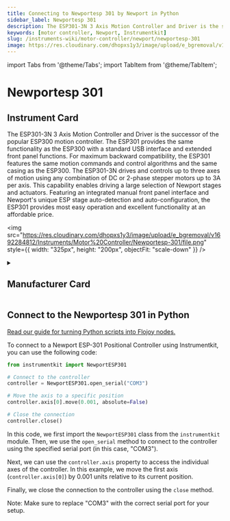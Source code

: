 ```yaml
---
title: Connecting to Newportesp 301 by Newport in Python
sidebar_label: Newportesp 301
description: The ESP301-3N 3 Axis Motion Controller and Driver is the successor of the popular ESP300 motion controller. The ESP301 provides the same functionality as the ESP300 with a standard USB interface and extended front panel functions. For maximum backward compatibility, the ESP301 features the same motion commands and control algorithms and the same casing as the ESP300. The ESP301-3N drives and controls up to three axes of motion using any combination of DC or 2-phase stepper motors up to 3A per axis. This capability enables driving a large selection of Newport stages and actuators. Featuring an integrated manual front panel interface and Newport's unique ESP stage auto-detection and auto-configuration, the ESP301 provides most easy operation and excellent functionality at an affordable price.
keywords: [motor controller, Newport, Instrumentkit]
slug: /instruments-wiki/motor-controller/newport/newportesp-301
image: https://res.cloudinary.com/dhopxs1y3/image/upload/e_bgremoval/v1692284812/Instruments/Motor%20Controller/Newportesp-301/file.png
---
```


import Tabs from '@theme/Tabs';
import TabItem from '@theme/TabItem';

# Newportesp 301

## Instrument Card

<div className="flex">

<div>

The ESP301-3N 3 Axis Motion Controller and Driver is the successor of the popular ESP300 motion controller. The ESP301 provides the same functionality as the ESP300 with a standard USB interface and extended front panel functions. For maximum backward compatibility, the ESP301 features the same motion commands and control algorithms and the same casing as the ESP300. The ESP301-3N drives and controls up to three axes of motion using any combination of DC or 2-phase stepper motors up to 3A per axis. This capability enables driving a large selection of Newport stages and actuators. Featuring an integrated manual front panel interface and Newport's unique ESP stage auto-detection and auto-configuration, the ESP301 provides most easy operation and excellent functionality at an affordable price.

</div>

<img src="https://res.cloudinary.com/dhopxs1y3/image/upload/e_bgremoval/v1692284812/Instruments/Motor%20Controller/Newportesp-301/file.png" style={{ width: "325px", height: "200px", objectFit: "scale-down" }} />

</div>

<details>
<summary><h2>Manufacturer Card</h2></summary>

<img src="https://res.cloudinary.com/dhopxs1y3/image/upload/e_bgremoval/v1692125992/Instruments/Vendor%20Logos/Newport.png" style={{ width: "100%", height: "170px",objectFit: "scale-down" }} />

Newport provides a wide range of photonics technology and products designed to enhance the capabilities and productivity of our customers' applications. <a href="https://www.newport.com/">Website</a>.

<ul>
  <li>Headquarters: Irvine, California, United States</li>
  <li>Yearly Revenue (millions, USD): 3500.0</li>
</ul>
</details>

## Connect to the Newportesp 301 in Python

[Read our guide for turning Python scripts into Flojoy nodes.](https://docs.flojoy.ai/custom-nodes/creating-custom-node/)
<Tabs>
<TabItem value="Instrumentkit" label="Instrumentkit">

To connect to a Newport ESP-301 Positional Controller using Instrumentkit, you can use the following code:

```python
from instrumentkit import NewportESP301

# Connect to the controller
controller = NewportESP301.open_serial("COM3")

# Move the axis to a specific position
controller.axis[0].move(0.001, absolute=False)

# Close the connection
controller.close()
```

In this code, we first import the `NewportESP301` class from the `instrumentkit` module. Then, we use the `open_serial` method to connect to the controller using the specified serial port (in this case, "COM3").

Next, we can use the `controller.axis` property to access the individual axes of the controller. In this example, we move the first axis (`controller.axis[0]`) by 0.001 units relative to its current position.

Finally, we close the connection to the controller using the `close` method.

Note: Make sure to replace "COM3" with the correct serial port for your setup.

</TabItem>
</Tabs>